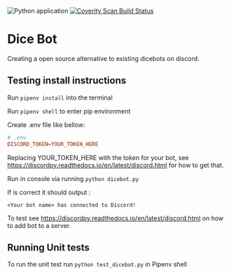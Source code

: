 ![Python application](https://github.com/PhilipMottershead/Dicebot/workflows/Python%20application/badge.svg)
<a href="https://scan.coverity.com/projects/philipmottershead-dicebot">
  <img alt="Coverity Scan Build Status"
       src="https://scan.coverity.com/projects/22096/badge.svg"/>
</a>
# Dice Bot

Creating a open source alternative to existing dicebots on discord.

## Testing install instructions

Run `pipenv install` into the terminal

Run `pipenv shell` to enter pip environment

Create .env file like bellow:

```conf
# .env
DISCORD_TOKEN=YOUR_TOKEN_HERE
```

Replacing YOUR_TOKEN_HERE with the token for your bot, see <https://discordpy.readthedocs.io/en/latest/discord.html> for how to get that.

Run in console via running `python dicebot.py`

If is correct it should output :

`<Your bot name> has connected to Discord!`

To test see <https://discordpy.readthedocs.io/en/latest/discord.html> on how to add bot to a server.

## Running Unit tests

To run the unit test run `python test_dicebot.py` in Pipenv shell
